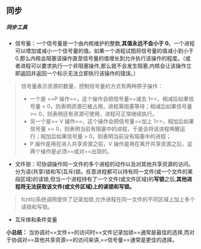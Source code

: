 ## 同步
##### 同步工具
* 信号量：一个信号量是一个由内核维护的整数,**其值永远不会小于 0**。一个进程可以增加或减小一个信号量的值。如果一个进程试图将信号量的值减小到小于 0,那么内核会阻塞该操作直至信号量的值增长到允许执行该操作的程度。（或者进程可以要求执行一个非阻塞操作,那么就不会发生阻塞,内核会让该操作立即返回并返回一个标示无法立即执行该操作的错误。）
> 信号量表示资源的数量，控制信号量的方式有两种原子操作：
> * 一个是 ==P 操作==，这个操作会把信号量==减去 1==，相减后如果信号量 < 0，则表明资源已被占用，进程需阻塞等待；相减后如果信号量 >= 0，则表明还有资源可使用，进程可正常继续执行。
> * 另一个是== V 操作==，这个操作会把信号量==加上 1==，相加后如果信号量 <= 0，则表明当前有阻塞中的进程，于是会将该进程唤醒运行；相加后如果信号量 > 0，则表明当前没有阻塞中的进程；
> * P 操作是用在进入共享资源之前，V 操作是用在离开共享资源之后，这两个操作是必须==成对==出现的。
* 文件锁：可协调操作同一文件的多个进程的动作以及对其他共享资源的访问。分为读(共享)锁和写(互斥)锁。任意进程都可以持有同一文件(或一个文件的某段区域)的读锁,但当一个进程持有了一个文件(或文件区域)的**写锁**之后,**其他进程将无法获取该文件(或文件区域)上的读锁和写锁。**
> fcntl()系统调用提供了记录加锁,允许进程在同一文件的不同区域上加上多个读锁和写锁。
* 互斥体和条件变量

**小总结：** 当协调对==文件==的访问时==文件记录加锁==通常是最佳的选择,而对于协调对==其他共享资源==的访问来讲,==信号量==通常是更佳的选择。

